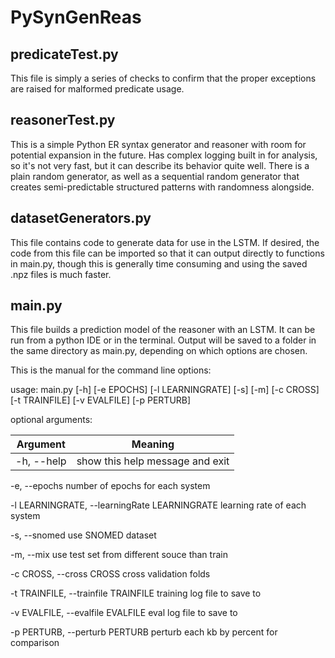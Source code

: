 # PySynGenReas

## predicateTest.py

This file is simply a series of checks to confirm that the proper exceptions are raised for malformed predicate usage.

## reasonerTest.py

This is a simple Python ER syntax generator and reasoner with room for potential expansion in the future. Has complex logging built in for analysis, so it's not very fast, but it can describe its behavior quite well. There is a plain random generator, as well as a sequential random generator that creates semi-predictable structured patterns with randomness alongside.

## datasetGenerators.py

This file contains code to generate data for use in the LSTM. If desired, the code from this file can be imported so that it can output directly to functions in main.py, though this is generally time consuming and using the saved .npz files is much faster.

## main.py

This file builds a prediction model of the reasoner with an LSTM. It can be run from a python IDE or in the terminal. Output will be saved to a folder in the same directory as main.py, depending on which options are chosen.

This is the manual for the command line options:

usage: main.py [-h] [-e EPOCHS] [-l LEARNINGRATE] [-s] [-m] [-c CROSS]
               [-t TRAINFILE] [-v EVALFILE] [-p PERTURB]

optional arguments:

|Argument  |Meaning                        |
|:--------:|:-----------------------------:|
|-h, --help|show this help message and exit|
  
  -e, --epochs
  number of epochs for each system
                        
  -l LEARNINGRATE, --learningRate LEARNINGRATE
  learning rate of each system
                        
  -s, --snomed            use SNOMED dataset
  
  -m, --mix  use test set from different souce than train
  
  -c CROSS, --cross CROSS 
  cross validation folds
                        
  -t TRAINFILE, --trainfile TRAINFILE
  training log file to save to
                        
  -v EVALFILE, --evalfile EVALFILE
  eval log file to save to
                        
  -p PERTURB, --perturb PERTURB
  perturb each kb by percent for comparison


